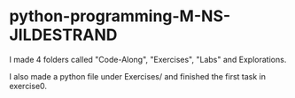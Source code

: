 # python-programming-M-NS-JILDESTRAND

I made 4 folders called "Code-Along", "Exercises", "Labs" and Explorations.

I also made a python file under Exercises/ and finished the first task in exercise0.
